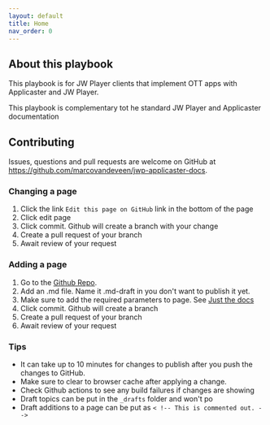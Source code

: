 ```yaml
---
layout: default
title: Home
nav_order: 0
---
```

## About this playbook
This playbook is for JW Player clients that implement OTT apps with Applicaster and JW Player.

This playbook is complementary tot he standard JW Player and Applicaster documentation

## Contributing
Issues, questions and pull requests are welcome on GitHub at https://github.com/marcovandeveen/jwp-applicaster-docs.

### Changing a page
1. Click the link `Edit this page on GitHub` link in the bottom of the page
1. Click edit page 
1. Click commit. Github will create a branch with your change
1. Create a pull request of your branch
1. Await review of your request

### Adding a page
1. Go to the [Github Repo](https://github.com/marcovandeveen/jwp-applicaster-docs).
1. Add an .md file. Name it .md-draft in you don't want to publish it yet. 
1. Make sure to add the required parameters to page. See [Just the docs](https://just-the-docs.github.io/just-the-docs/docs/navigation-structure/)
1. Click commit. Github will create a branch 
1. Create a pull request of your branch
1. Await review of your request

### Tips
- It can take up to 10 minutes for changes to publish after you push the changes to GitHub. 
- Make sure to clear to browser cache after applying a change.
- Check Github actions to see any build failures if changes are showing
- Draft topics can be put in the `_drafts` folder and won't po
- Draft additions to a page can be put as `< !-- This is commented out. -->`

